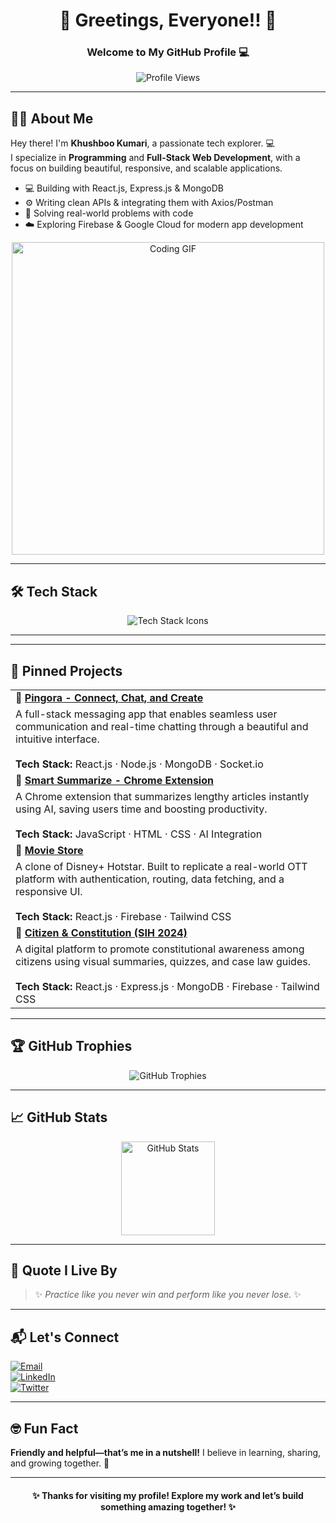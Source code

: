 <h1 align="center">🙌 Greetings, Everyone!! 🌟</h1>
<h3 align="center">Welcome to My GitHub Profile 💻</h3>

<p align="center">
  <img src="https://komarev.com/ghpvc/?username=rai-Khushboo&color=blueviolet" alt="Profile Views"/>
</p>

---

## 👩‍🎓 About Me

Hey there! I'm **Khushboo Kumari**, a passionate tech explorer. 💻  
I specialize in **Programming** and **Full-Stack Web Development**, with a focus on building beautiful, responsive, and scalable applications.

- 💻 Building with React.js, Express.js & MongoDB  
- ⚙️ Writing clean APIs & integrating them with Axios/Postman  
- 🧠 Solving real-world problems with code  
- ☁️ Exploring Firebase & Google Cloud for modern app development  

<div align="center">
  <img src="https://media4.giphy.com/media/L1R1tvI9svkIWwpVYr/giphy.webp" width="500" alt="Coding GIF"/>
</div>

---

## 🛠️ Tech Stack

<p align="center">
  <img src="https://skillicons.dev/icons?i=cpp,java,python,js,html,css,react,nodejs,express,mongodb,mysql,firebase,git,github,vscode,postman,gcloud" alt="Tech Stack Icons" />
</p>

---

---

## 📌 Pinned Projects

<table>
  <tr>
    <td><b>🔹 <a href="https://github.com/rai-Khushboo/Pingora">Pingora - Connect, Chat, and Create</a></b></td>
  </tr>
  <tr>
    <td>
      A full-stack messaging app that enables seamless user communication and real-time chatting through a beautiful and intuitive interface.
      <br><br><b>Tech Stack:</b> React.js · Node.js · MongoDB · Socket.io
    </td>
  </tr>
  <tr>
    <td><b>🔹 <a href="https://github.com/rai-Khushboo/sumryze-extension">Smart Summarize - Chrome Extension</a></b></td>
  </tr>
  <tr>
    <td>
      A Chrome extension that summarizes lengthy articles instantly using AI, saving users time and boosting productivity.
      <br><br><b>Tech Stack:</b> JavaScript · HTML · CSS · AI Integration
    </td>
  </tr>
  <tr>
    <td><b>🔹 <a href="https://github.com/rai-Khushboo/movie-store">Movie Store</a></b></td>
  </tr>
  <tr>
    <td>
      A clone of Disney+ Hotstar. Built to replicate a real-world OTT platform with authentication, routing, data fetching, and a responsive UI.
      <br><br><b>Tech Stack:</b> React.js · Firebase · Tailwind CSS
    </td>
  </tr>
  <tr>
    <td><b>🔹 <a href="https://github.com/rai-Khushboo/Citizen-And-Constitution">Citizen & Constitution (SIH 2024)</a></b></td>
  </tr>
  <tr>
    <td>
      A digital platform to promote constitutional awareness among citizens using visual summaries, quizzes, and case law guides.
      <br><br><b>Tech Stack:</b> React.js · Express.js · MongoDB · Firebase · Tailwind CSS
    </td>
  </tr>
</table>

---


## 🏆 GitHub Trophies

<p align="center">
  <img src="https://github-profile-trophy.vercel.app/?username=rai-Khushboo&theme=radical&no-frame=true&margin-w=10&row=1&column=7" alt="GitHub Trophies"/>
</p>

---

## 📈 GitHub Stats

<p align="center">
  <img src="https://github-readme-stats.vercel.app/api?username=rai-Khushboo&show_icons=true&theme=radical" height="150" alt="GitHub Stats"/>
</p>

---

## 🌟 Quote I Live By

> ✨ *Practice like you never win and perform like you never lose.* ✨

---

## 📬 Let's Connect

[![Email](https://img.shields.io/badge/Gmail-khushboo83687%40gmail.com-red?style=for-the-badge&logo=gmail&logoColor=white)](mailto:khushboo83687@gmail.com)  
[![LinkedIn](https://img.shields.io/badge/LinkedIn-Khushboo%20Kumari-blue?style=for-the-badge&logo=linkedin)](https://www.linkedin.com/in/khushboo-kumari-b08973255)  
[![Twitter](https://img.shields.io/badge/Twitter-%40khushboo_raii-1DA1F2?style=for-the-badge&logo=twitter&logoColor=white)](https://twitter.com/khushboo_raii)

---

## 🤓 Fun Fact

**Friendly and helpful—that’s me in a nutshell!** I believe in learning, sharing, and growing together. 🚀

---

<h4 align="center">✨ Thanks for visiting my profile! Explore my work and let’s build something amazing together! ✨</h4>

<!---
rai-Khushboo/rai-Khushboo is a ✨ special ✨ repository because its `README.md` (this file) appears on your GitHub profile.
--->
